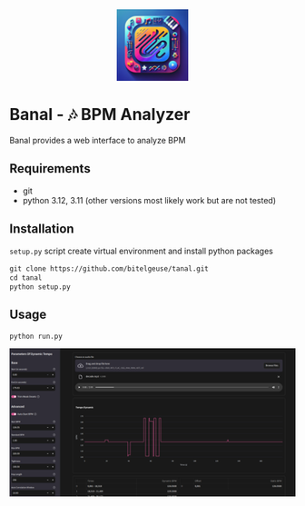 <div align="center">
  <img src="assets/logo.png" alt="Banal logo" width="25%">
</div>

# Banal - 🎶 BPM Analyzer
Banal provides a web interface to analyze BPM
## Requirements
* git
* python 3.12, 3.11 (other versions most likely work but are not tested)
## Installation
`setup.py` script create virtual environment and install python packages
```shell
git clone https://github.com/bitelgeuse/tanal.git
cd tanal
python setup.py
```
## Usage
```shell
python run.py
```
![Web Interface](./assets/interface.png)
